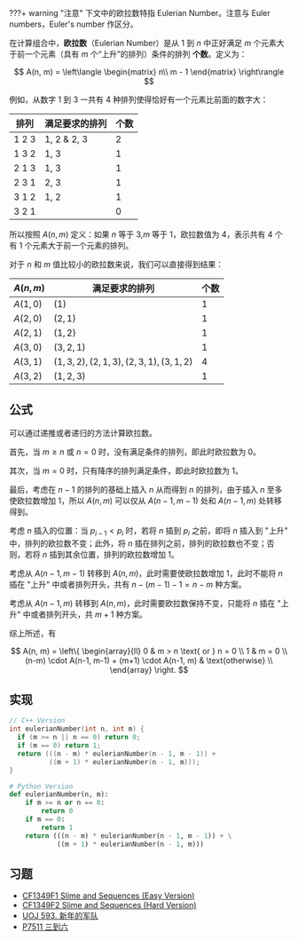 ???+ warning "注意"
    下文中的欧拉数特指 Eulerian Number。注意与 Euler numbers，Euler's number 作区分。

在计算组合中，**欧拉数**（Eulerian Number）是从 $1$ 到 $n$ 中正好满足 $m$ 个元素大于前一个元素（具有 $m$ 个“上升”的排列）条件的排列 **个数**。定义为：

$$
A(n, m) = 
\left\langle 
\begin{matrix}
  n\\
  m - 1
\end{matrix}
\right\rangle
$$

例如，从数字 $1$ 到 $3$ 一共有 $4$ 种排列使得恰好有一个元素比前面的数字大：

| 排列    | 满足要求的排列     | 个数 |
| ----- | ----------- | -- |
| 1 2 3 | 1, 2 & 2, 3 | 2  |
| 1 3 2 | 1, 3        | 1  |
| 2 1 3 | 1, 3        | 1  |
| 2 3 1 | 2, 3        | 1  |
| 3 1 2 | 1, 2        | 1  |
| 3 2 1 |             | 0  |

所以按照 $A(n, m)$ 定义：如果 $n$ 等于 $3$,$m$ 等于 $1$，欧拉数值为 $4$，表示共有 $4$ 个有 $1$ 个元素大于前一个元素的排列。

对于 $n$ 和 $m$ 值比较小的欧拉数来说，我们可以直接得到结果：

| $A(n, m)$ | 满足要求的排列                                      | 个数 |
| --------- | -------------------------------------------- | -- |
| $A(1, 0)$ | $(1)$                                        | 1  |
| $A(2, 0)$ | $(2, 1)$                                     | 1  |
| $A(2, 1)$ | $(1, 2)$                                     | 1  |
| $A(3, 0)$ | $(3, 2, 1)$                                  | 1  |
| $A(3, 1)$ | $(1, 3, 2), (2, 1, 3), (2, 3, 1), (3, 1, 2)$ | 4  |
| $A(3, 2)$ | $(1, 2, 3)$                                  | 1  |

## 公式

可以通过递推或者递归的方法计算欧拉数。

首先，当 $m \ge n$ 或 $n = 0$ 时，没有满足条件的排列，即此时欧拉数为 0。

其次，当 $m = 0$ 时，只有降序的排列满足条件，即此时欧拉数为 1。

最后，考虑在 $n-1$ 的排列的基础上插入 $n$ 从而得到 $n$ 的排列，由于插入 $n$ 至多使欧拉数增加 1，所以 $A(n, m)$ 可以仅从 $A(n-1, m-1)$ 处和 $A(n-1, m)$ 处转移得到。

考虑 $n$ 插入的位置：当 $p_{i-1} < p_{i}$ 时，若将 $n$ 插到 $p_{i}$ 之前，即将 $n$ 插入到 "上升" 中，排列的欧拉数不变；此外，将 $n$ 插在排列之前，排列的欧拉数也不变；否则，若将 $n$ 插到其余位置，排列的欧拉数增加 1。

考虑从 $A(n-1, m-1)$ 转移到 $A(n, m)$，此时需要使欧拉数增加 1，此时不能将 $n$ 插在 "上升" 中或者排列开头，共有 $n - (m-1) - 1 = n-m$ 种方案。

考虑从 $A(n-1, m)$ 转移到 $A(n, m)$，此时需要欧拉数保持不变，只能将 $n$ 插在 "上升" 中或者排列开头，共 $m+1$ 种方案。

综上所述，有

$$
A(n, m) = 
\left\{
\begin{array}{ll}
0 & m > n \text{ or } n = 0 \\
1 & m = 0 \\
(n-m) \cdot A(n-1, m-1) + (m+1) \cdot A(n-1, m) & \text{otherwise} \\
\end{array}
\right.
$$

## 实现

```c++
// C++ Version
int eulerianNumber(int n, int m) {
  if (m >= n || n == 0) return 0;
  if (m == 0) return 1;
  return (((n - m) * eulerianNumber(n - 1, m - 1)) +
          ((m + 1) * eulerianNumber(n - 1, m)));
}
```

```python
# Python Version
def eulerianNumber(n, m):
    if m >= n or n == 0:
        return 0
    if m == 0:
        return 1
    return (((n - m) * eulerianNumber(n - 1, m - 1)) + \
            ((m + 1) * eulerianNumber(n - 1, m)))
```

## 习题

- [CF1349F1 Slime and Sequences (Easy Version)](https://codeforces.com/problemset/problem/1349/F1)
- [CF1349F2 Slime and Sequences (Hard Version)](https://codeforces.com/problemset/problem/1349/F2)
- [UOJ 593. 新年的军队](https://uoj.ac/problem/593)
- [P7511 三到六](https://www.luogu.com.cn/problem/P7511)
